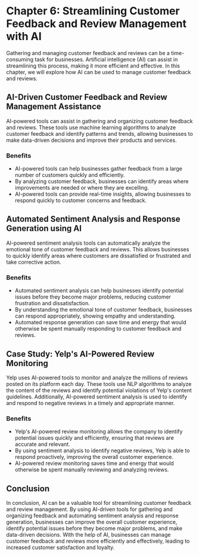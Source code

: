 Chapter 6: Streamlining Customer Feedback and Review Management with AI
=======================================================================

Gathering and managing customer feedback and reviews can be a time-consuming task for businesses. Artificial intelligence (AI) can assist in streamlining this process, making it more efficient and effective. In this chapter, we will explore how AI can be used to manage customer feedback and reviews.

AI-Driven Customer Feedback and Review Management Assistance
------------------------------------------------------------

AI-powered tools can assist in gathering and organizing customer feedback and reviews. These tools use machine learning algorithms to analyze customer feedback and identify patterns and trends, allowing businesses to make data-driven decisions and improve their products and services.

### Benefits

* AI-powered tools can help businesses gather feedback from a large number of customers quickly and efficiently.
* By analyzing customer feedback, businesses can identify areas where improvements are needed or where they are excelling.
* AI-powered tools can provide real-time insights, allowing businesses to respond quickly to customer concerns and feedback.

Automated Sentiment Analysis and Response Generation using AI
-------------------------------------------------------------

AI-powered sentiment analysis tools can automatically analyze the emotional tone of customer feedback and reviews. This allows businesses to quickly identify areas where customers are dissatisfied or frustrated and take corrective action.

### Benefits

* Automated sentiment analysis can help businesses identify potential issues before they become major problems, reducing customer frustration and dissatisfaction.
* By understanding the emotional tone of customer feedback, businesses can respond appropriately, showing empathy and understanding.
* Automated response generation can save time and energy that would otherwise be spent manually responding to customer feedback and reviews.

Case Study: Yelp's AI-Powered Review Monitoring
-----------------------------------------------

Yelp uses AI-powered tools to monitor and analyze the millions of reviews posted on its platform each day. These tools use NLP algorithms to analyze the content of the reviews and identify potential violations of Yelp's content guidelines. Additionally, AI-powered sentiment analysis is used to identify and respond to negative reviews in a timely and appropriate manner.

### Benefits

* Yelp's AI-powered review monitoring allows the company to identify potential issues quickly and efficiently, ensuring that reviews are accurate and relevant.
* By using sentiment analysis to identify negative reviews, Yelp is able to respond proactively, improving the overall customer experience.
* AI-powered review monitoring saves time and energy that would otherwise be spent manually reviewing and analyzing reviews.

Conclusion
----------

In conclusion, AI can be a valuable tool for streamlining customer feedback and review management. By using AI-driven tools for gathering and organizing feedback and automating sentiment analysis and response generation, businesses can improve the overall customer experience, identify potential issues before they become major problems, and make data-driven decisions. With the help of AI, businesses can manage customer feedback and reviews more efficiently and effectively, leading to increased customer satisfaction and loyalty.


